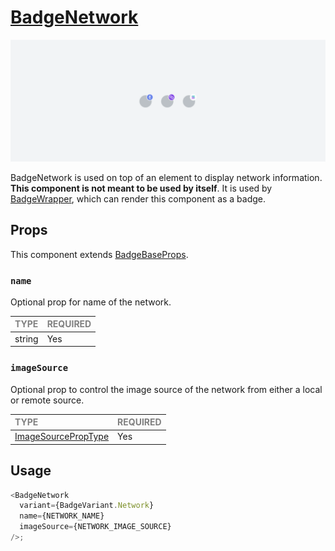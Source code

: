# [BadgeNetwork](https://metamask-design-system.notion.site/Badge-Network-94a679c50cb446f4844dc624b4f74946)

![BadgeNetwork](./BadgeNetwork.png)

BadgeNetwork is used on top of an element to display network information. **This component is not meant to be used by itself**. It is used by [BadgeWrapper](../BadgeWrapper/BadgeWrapper.tsx), which can render this component as a badge.

## Props

This component extends [BadgeBaseProps](../../foundation/BadgeBase/BadgeBase.types.ts).

### `name`

Optional prop for name of the network.

| <span style="color:gray;font-size:14px">TYPE</span> | <span style="color:gray;font-size:14px">REQUIRED</span> |
| :-------------------------------------------------- | :------------------------------------------------------ |
| string                                              | Yes                                                     |

### `imageSource`

Optional prop to control the image source of the network from either a local or remote source.

| <span style="color:gray;font-size:14px">TYPE</span>                   | <span style="color:gray;font-size:14px">REQUIRED</span> |
| :-------------------------------------------------------------------- | :------------------------------------------------------ |
| [ImageSourcePropType](https://reactnative.dev/docs/image#imagesource) | Yes                                                     |                                      |

## Usage

```javascript
<BadgeNetwork
  variant={BadgeVariant.Network}
  name={NETWORK_NAME}
  imageSource={NETWORK_IMAGE_SOURCE}
/>;
```
